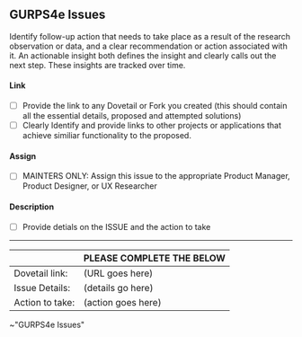 ## GURPS4e Issues
Identify follow-up action that needs to take place as a result of the research observation or data, and a clear recommendation or action associated with it. An actionable insight both defines the insight and clearly calls out the next step. These insights are tracked over time.

#### Link

- [ ] Provide the link to any Dovetail or Fork you created (this should contain all the essential details, proposed and attempted solutions)
- [ ] Clearly Identify and provide links to other projects or applications that achieve similiar functionality to the proposed.

#### Assign

- [ ] MAINTERS ONLY: Assign this issue to the appropriate Product Manager, Product Designer, or UX Researcher

#### Description

- [ ] Provide detials on the ISSUE and the action to take

-------------------------------------------------------------------------------

|   |  PLEASE COMPLETE THE BELOW  |
| ------ | ------ |
| Dovetail link: | (URL goes here) |
| Issue Details: | (details go here) |
| Action to take: | (action goes here) |







 ~"GURPS4e Issues" 

